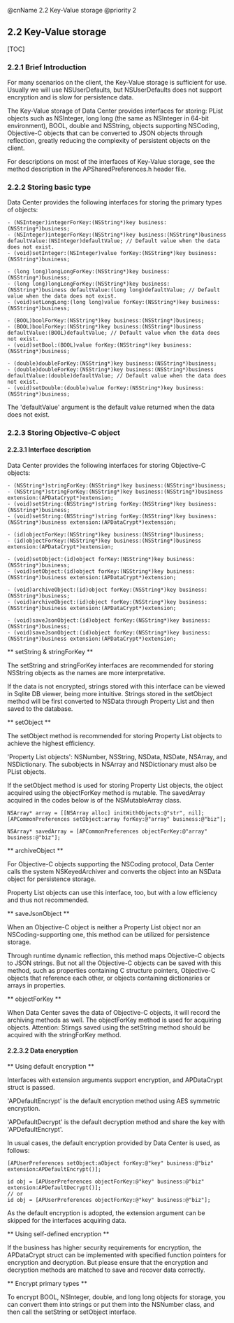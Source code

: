@cnName 2.2 Key-Value storage
@priority 2

## 2.2 Key-Value storage

[TOC]

### 2.2.1 Brief Introduction

For many scenarios on the client, the Key-Value storage is sufficient for use. Usually we will use NSUserDefaults, but NSUserDefaults does not support encryption and is slow for persistence data. 

The Key-Value storage of Data Center provides interfaces for storing:   PList objects such as NSInteger, long long (the same as NSInteger in 64-bit environment), BOOL, double and NSString, objects supporting NSCoding, Objective-C objects that can be converted to JSON objects through reflection, greatly reducing the complexity of persistent objects on the client. 

For descriptions on most of the interfaces of Key-Value storage, see the method description in the APSharedPreferences.h header file. 

### 2.2.2 Storing basic type

Data Center provides the following interfaces for storing the primary types of objects:  
```
- (NSInteger)integerForKey:(NSString*)key business:(NSString*)business;
- (NSInteger)integerForKey:(NSString*)key business:(NSString*)business defaultValue:(NSInteger)defaultValue; // Default value when the data does not exist.
- (void)setInteger:(NSInteger)value forKey:(NSString*)key business:(NSString*)business;

- (long long)longLongForKey:(NSString*)key business:(NSString*)business;
- (long long)longLongForKey:(NSString*)key business:(NSString*)business defaultValue:(long long)defaultValue; // Default value when the data does not exist.
- (void)setLongLong:(long long)value forKey:(NSString*)key business:(NSString*)business;

- (BOOL)boolForKey:(NSString*)key business:(NSString*)business;
- (BOOL)boolForKey:(NSString*)key business:(NSString*)business defaultValue:(BOOL)defaultValue; // Default value when the data does not exist.
- (void)setBool:(BOOL)value forKey:(NSString*)key business:(NSString*)business;

- (double)doubleForKey:(NSString*)key business:(NSString*)business;
- (double)doubleForKey:(NSString*)key business:(NSString*)business defaultValue:(double)defaultValue; // Default value when the data does not exist.
- (void)setDouble:(double)value forKey:(NSString*)key business:(NSString*)business;
```

The 'defaultValue' argument is the default value returned when the data does not exist. 


### 2.2.3 Storing Objective-C object

#### 2.2.3.1 Interface description

Data Center provides the following interfaces for storing Objective-C objects:
```
- (NSString*)stringForKey:(NSString*)key business:(NSString*)business;
- (NSString*)stringForKey:(NSString*)key business:(NSString*)business extension:(APDataCrypt*)extension;
- (void)setString:(NSString*)string forKey:(NSString*)key business:(NSString*)business;
- (void)setString:(NSString*)string forKey:(NSString*)key business:(NSString*)business extension:(APDataCrypt*)extension;

- (id)objectForKey:(NSString*)key business:(NSString*)business;
- (id)objectForKey:(NSString*)key business:(NSString*)business extension:(APDataCrypt*)extension;

- (void)setObject:(id)object forKey:(NSString*)key business:(NSString*)business;
- (void)setObject:(id)object forKey:(NSString*)key business:(NSString*)business extension:(APDataCrypt*)extension;

- (void)archiveObject:(id)object forKey:(NSString*)key business:(NSString*)business;
- (void)archiveObject:(id)object forKey:(NSString*)key business:(NSString*)business extension:(APDataCrypt*)extension;

- (void)saveJsonObject:(id)object forKey:(NSString*)key business:(NSString*)business;
- (void)saveJsonObject:(id)object forKey:(NSString*)key business:(NSString*)business extension:(APDataCrypt*)extension;
```

** setString & stringForKey **

The setString and stringForKey interfaces are recommended for storing NSString objects as the names are more interpretative. 

If the data is not encrypted, strings stored with this interface can be viewed in Sqlite DB viewer, being more intuitive.  Strings stored in the setObject method will be first converted to NSData through Property List and then saved to the database. 

** setObject **

The setObject method is recommended for storing Property List objects to achieve the highest efficiency. 

'Property List objects': NSNumber, NSString, NSData, NSDate, NSArray, and NSDictionary. The subobjects in NSArray and NSDictionary must also be PList objects. 

If the setObject method is used for storing Property List objects, the object acquired using the objectForKey method is mutable.  The savedArray acquired in the codes below is of the NSMutableArray class. 
```
NSArray* array = [[NSArray alloc] initWithObjects:@"str", nil];
[APCommonPreferences setObject:array forKey:@"array" business:@"biz"];

NSArray* savedArray = [APCommonPreferences objectForKey:@"array" business:@"biz"];
```

** archiveObject **

For Objective-C objects supporting the NSCoding protocol, Data Center calls the system NSKeyedArchiver and converts the object into an NSData object for persistence storage. 

Property List objects can use this interface, too, but with a low efficiency and thus not recommended. 

** saveJsonObject **

When an Objective-C object is neither a Property List object nor an NSCoding-supporting one, this method can be utilized for persistence storage. 

Through runtime dynamic reflection, this method maps Objective-C objects to JSON strings.  But not all the Objective-C objects can be saved with this method, such as properties containing C structure pointers, Objective-C objects that reference each other, or objects containing dictionaries or arrays in properties. 

** objectForKey **

When Data Center saves the data of Objective-C objects, it will record the archiving methods as well. The objectForKey method is used for acquiring objects.  Attention: Stirngs saved using the setString method should be acquired with the stringForKey method. 

#### 2.2.3.2 Data encryption

** Using default encryption **

Interfaces with extension arguments support encryption, and APDataCrypt struct is passed. 

'APDefaultEncrypt' is the default encryption method using AES symmetric encryption. 

'APDefaultDecrypt' is the default decryption method and share the key with 'APDefaultEncrypt'. 

In usual cases, the default encryption provided by Data Center is used, as follows: 
```
[APUserPreferences setObject:aObject forKey:@"key" business:@"biz" extension:APDefaultEncrypt()];

id obj = [APUserPreferences objectForKey:@"key" business:@"biz" extension:APDefaultDecrypt()];
// or
id obj = [APUserPreferences objectForKey:@"key" business:@"biz"];
```
As the default encryption is adopted, the extension argument can be skipped for the interfaces acquiring data. 

** Using self-defined encryption **

If the business has higher security requirements for encryption, the APDataCrypt struct can be implemented with specified function pointers for encryption and decryption.  But please ensure that the encryption and decryption methods are matched to save and recover data correctly. 
 
** Encrypt primary types **

To encrypt BOOL, NSInteger, double, and long long objects for storage, you can convert them into strings or put them into the NSNumber class, and then call the setString or setObject interface. 


